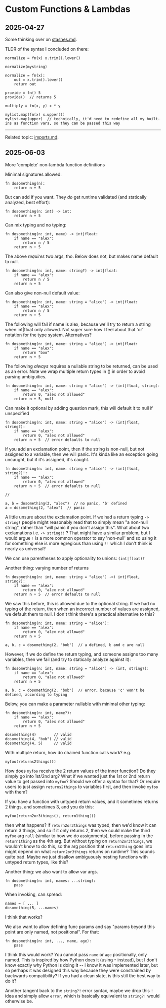# Custom Functions & Lambdas

## 2025-04-27

Some thinking over on [stashes.md](./stashes.md).

TLDR of the syntax I concluded on there:

```rad
normalize = fn(x) x.trim().lower()
 
normalize(mystring)

normalize = fn(x):
    out = x.trim().lower()
    return out

provide = fn() 5
provide()  // returns 5

multiply = fn(x, y) x * y

mylist.map(fn(x) x.upper())
mylist.map(upper)  // technically, it'd need to redefine all my built-ins as function vars, so they can be passed this way
```

---

Related topic: [imports.md](./imports.md).

## 2025-06-03

More 'complete' non-lambda function definitions

Minimal signatures allowed:

```rad
fn dosomething(n):
    return n + 5
```

But can add if you want. They *do* get runtime validated (and statically analyzed, best effort):

```rad
fn dosomething(n: int) -> int:
    return n + 5
```

Can mix typing and no typing:

```rad
fn dosomething(n: int, name) -> int|float:
    if name == "alex":
        return n / 5
    return n + 5
```

The above *requires* two args, tho. Below does not, but makes name default to null.

```rad
fn dosomething(n: int, name: string?) -> int|float:
    if name == "alex":
        return n / 5
    return n + 5
```

Can also give non-null default value:

```rad
fn dosomething(n: int, name: string = "alice") -> int|float:
    if name == "alex":
        return n / 5
    return n + 5
```

The following will fail if name is alex, because we'll try to return a string when int|float only allowed.
Not super sure how I feel about that 'or' notation for the type system. Alternatives?

```rad
fn dosomething(n: int, name: string = "alice") -> int|float:
    if name == "alex":
        return "boo"
    return n + 5
```

The following *always* requires a nullable string to be returned, can be used as an error.
Note we wrap multiple return types in () in order to avoid parsing ambiguities.

```rad
fn dosomething(n: int, name: string = "alice") -> (int|float, string):
    if name == "alex":
        return 0, "alex not allowed"
    return n + 5, null
```

Can make it optional by adding question mark, this will default it to null if unspecified

```rad
fn dosomething(n: int, name: string = "alice") -> (int|float, string?):
    if name == "alex":
        return 0, "alex not allowed"
    return n + 5  // error defaults to null
```

If you add an exclamation point, then if the string is non-null, but not assigned to a variable, then we will panic.
It's kinda like an exception going uncaught, but if it's assigned, it's caught.

```rad
fn dosomething(n: int, name: string = "alice") -> (int|float, string?)!:
    if name == "alex":
        return 0, "alex not allowed"
    return n + 5  // error defaults to null
    
//

a, b = dosomething(2, "alex")  // no panic, 'b' defined
a = dosomething(2, "alex")  // panic
```

A little unsure about the exclamation point. If we had a return typing `-> string!` people might reasonably read that to simply mean
"a non-null string", rather than "will panic if you don't assign this". What about two exclamations i.e. `-> string!!` ?
That might have a similar problem, but I would argue `!` is a more common operator to say 'non-null' and so using it
for something else is more egregious than using `!!` which I don't think is nearly as universal?

We can use parentheses to apply optionality to unions: `(int|float)?`

Another thing: varying number of returns

```rad
fn dosomething(n: int, name: string = "alice") ->( int|float, string?):
    if name == "alex":
        return 0, "alex not allowed"
    return n + 5  // error defaults to null
```

We saw this before, this is allowed due to the optional string. If we had no typing of the return, then when an incorrect number of values are assigned, we default them to null.
I don't think there's a practical alternative to this?

```rad
fn dosomething(n: int, name: string = "alice"):
    if name == "alex":
        return 0, "alex not allowed"
    return n + 5
    
a, b, c = dosomething(2, "bob")  // a defined, b and c are null
```

However, if we do define the return typing, and someone assigns too many variables, then we fail (and try to statically analyze against it):

```rad
fn dosomething(n: int, name: string = "alice") -> (int, string?):
    if name == "alex":
        return 0, "alex not allowed"
    return n + 5
    
a, b, c = dosomething(2, "bob")  // error, because 'c' won't be defined, according to typing
```

Below, you can make a parameter nullable with minimal other typing:

```rad
fn dosomething(n: int, name?):
    if name == "alex":
        return 0, "alex not allowed"
    return n + 5
    
dosomething(4)        // valid
dosomething(4, "bob") // valid
dosomething(4, 5)     // valid
```

With multiple return, how do chained function calls work? e.g.

```rad
myfoo(returns2things())
```

How does `myfoo` receive the 2 return values of the inner function? Do they simply go into 1st/2nd arg? What if we wanted just the 1st or 2nd return value to
get passed into `myfoo`? Should we offer a syntax for that? Or require users to just assign `returns2things` to variables first, and then invoke `myfoo` with them?

If you have a function with untyped return values, and it sometimes returns 2 things, and sometimes 3, and you do this:

```rad
myfoo(return2or3things(), return1thing())
```

then what happens? if `return2or3things` was typed, then we'd know it can return 3 things, and so if it only returns 2,
then we could make the third `myfoo` arg `null` (similar to how we do assignments), before passing in the `return1thing` as the 4th arg.
But without typing on `return2or3things`, we wouldn't know to do this, so the arg position that `return1thing` goes into might depend on what 
`return2or3things` returns on runtime? This sounds quite bad. Maybe we just disallow ambiguously nesting functions with untyped return types, like this?

Another thing: we also want to allow var args.

```rad
fn dosomething(n: int, names: ...string):
    pass
```

When invoking, can spread:

```rad
names = [ ... ]
dosomething(5, ...names)
```

I think that works?

We also want to allow defining func params and say "params beyond this point are only named, not positional". For that:

```rad
fn dosomething(n: int, ..., name, age):
    pass
```

I think this would work? You cannot pass `name` or `age` positionally, only named.
This is inspired by how Python does it (using `*` instead), but I don't know exactly why Python is doing it -- I know it was
implemented later, but so perhaps it was designed this way because they were constrained by backwards compatibility? If you
had a clean slate, is this still the best way to do it?

Another tangent back to the `string?!` error syntax, maybe we drop this `!` idea and simply allow `error`, which is basically equivalent to `string?!` would otherwise be.
